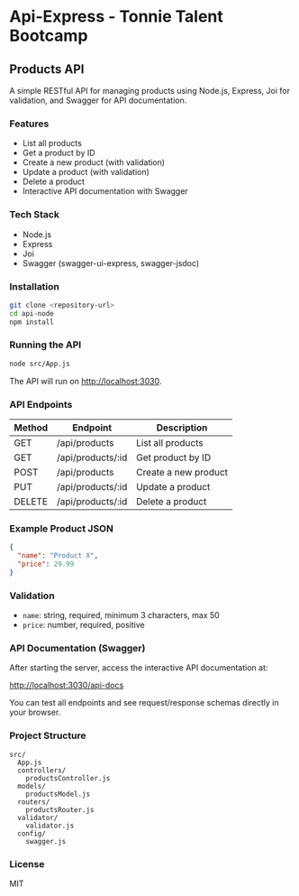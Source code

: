 # Api-Express - Tonnie Talent Bootcamp

## Products API

A simple RESTful API for managing products using Node.js, Express, Joi for validation, and Swagger for API documentation.

### Features

- List all products
- Get a product by ID
- Create a new product (with validation)
- Update a product (with validation)
- Delete a product
- Interactive API documentation with Swagger

### Tech Stack

- Node.js
- Express
- Joi
- Swagger (swagger-ui-express, swagger-jsdoc)

### Installation

```bash
git clone <repository-url>
cd api-node
npm install
```

### Running the API

```bash
node src/App.js
```

The API will run on [http://localhost:3030](http://localhost:3030).

### API Endpoints

| Method | Endpoint              | Description            |
|--------|-----------------------|------------------------|
| GET    | /api/products         | List all products      |
| GET    | /api/products/:id     | Get product by ID      |
| POST   | /api/products         | Create a new product   |
| PUT    | /api/products/:id     | Update a product       |
| DELETE | /api/products/:id     | Delete a product       |

### Example Product JSON

```json
{
  "name": "Product X",
  "price": 29.99
}
```

### Validation

- `name`: string, required, minimum 3 characters, max 50
- `price`: number, required, positive

### API Documentation (Swagger)

After starting the server, access the interactive API documentation at:

[http://localhost:3030/api-docs](http://localhost:3030/api-docs)

You can test all endpoints and see request/response schemas directly in your browser.

### Project Structure

```
src/
  App.js
  controllers/
    productsController.js
  models/
    productsModel.js
  routers/
    productsRouter.js
  validator/
    validator.js
  config/
    swagger.js
```

### License

MIT